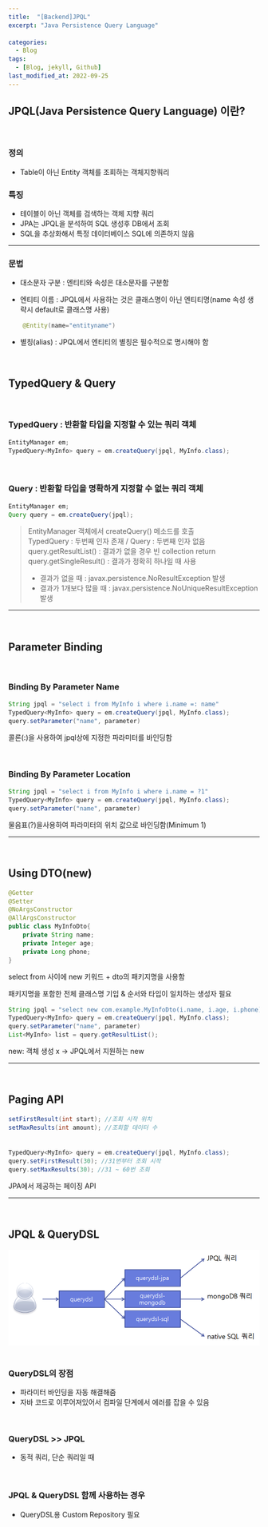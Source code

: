 ```yaml
---
title:  "[Backend]JPQL"
excerpt: "Java Persistence Query Language"

categories:
  - Blog
tags:
  - [Blog, jekyll, Github]
last_modified_at: 2022-09-25
---
```



##  JPQL(Java Persistence Query Language) 이란?
<br />

### 정의 
- Table이 아닌 Entity 객체를 조회하는 객체지향쿼리


### 특징
- 테이블이 아닌 객체를 검색하는 객체 지향 쿼리
- JPA는 JPQL을 분석하여 SQL 생성후 DB에서 조회
- SQL을 추상화해서 특정 데이터베이스 SQL에 의존하지 않음

---

### 문법

- 대소문자 구분 : 엔티티와 속성은 대소문자를 구분함

- 엔티티 이름 : JPQL에서 사용하는 것은 클래스명이 아닌 엔티티명(name 속성 생략시 default로 클래스명 사용)
```java
    @Entity(name="entityname")
```
- 별칭(alias) : JPQL에서 엔티티의 별칭은 필수적으로 명시해야 함

<br />

## TypedQuery & Query

<br />

### TypedQuery : 반환할 타입을 지정할 수 있는 쿼리 객체

```java
EntityManager em;
TypedQuery<MyInfo> query = em.createQuery(jpql, MyInfo.class);
```

<br />

### Query : 반환할 타입을 명확하게 지정할 수 없는 쿼리 객체

```java
EntityManager em;
Query query = em.createQuery(jpql);
```

> EntityManager 객체에서 createQuery() 메소드를 호출<br />
> TypedQuery : 두번째 인자 존재 / Query : 두번째 인자 없음<br />
> query.getResultList() : 결과가 없을 경우 빈 collection return<br />
> query.getSingleResult() : 결과가 정확히 하나일 때 사용
>- 결과가 없을 때 : javax.persistence.NoResultException 발생
>- 결과가 1개보다 많을 때 : javax.persistence.NoUniqueResultException 발생

---
<br />

## Parameter Binding
<br />

### Binding By Parameter Name
```java
String jpql = "select i from MyInfo i where i.name =: name"
TypedQuery<MyInfo> query = em.createQuery(jpql, MyInfo.class);
query.setParameter("name", parameter)
```
콜론(:)을 사용하여 jpql상에 지정한 파라미터를 바인딩함

<br />

### Binding By Parameter Location
```java
String jpql = "select i from MyInfo i where i.name = ?1"
TypedQuery<MyInfo> query = em.createQuery(jpql, MyInfo.class);
query.setParameter("name", parameter)
```
물음표(?)을사용하여 파라미터의 위치 값으로 바인딩함(Minimum 1)

---
<br />

## Using DTO(new)
```java
@Getter
@Setter
@NoArgsConstructor
@AllArgsConstructor
public class MyInfoDto{
    private String name;
    private Integer age;
    private Long phone;
}
```


select from 사이에 new 키워드 + dto의 패키지명을 사용함
<br />

패키지명을 포함한 전체 클래스명 기입 & 순서와 타입이 일치하는 생성자 필요

```java
String jpql = "select new com.example.MyInfoDto(i.name, i.age, i.phone) from MyInfo i"
TypedQuery<MyInfo> query = em.createQuery(jpql, MyInfo.class);
query.setParameter("name", parameter)
List<MyInfo> list = query.getResultList();
```
new: 객체 생성 x -> JPQL에서 지원하는 new

---

<br />

## Paging API
```java
setFirstResult(int start); //조회 시작 위치
setMaxResults(int amount); //조회할 데이터 수


TypedQuery<MyInfo> query = em.createQuery(jpql, MyInfo.class);
query.setFirstResult(30); //31번부터 조회 시작
query.setMaxResults(30); //31 ~ 60번 조회
```
JPA에서 제공하는 페이징 API

---
<br />


## JPQL & QueryDSL

![image info](/assets/img/querydsl.png)
<img src="/assets/img/querydsl.png" alt="" width="0" height="0">

### QueryDSL의 장점
- 파라미터 바인딩을 자동 해결해줌
- 자바 코드로 이루어져있어서 컴파일 단계에서 에러를 잡을 수 있음

<br />

### QueryDSL >> JPQL
- 동적 쿼리, 단순 쿼리일 때

<br />

### JPQL & QueryDSL 함께 사용하는 경우
- QueryDSL용 Custom Repository 필요

